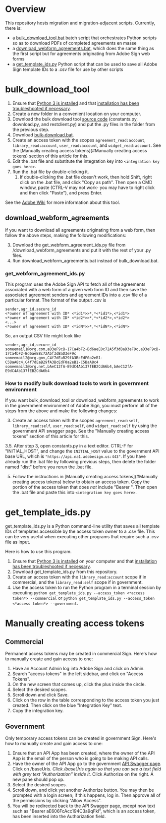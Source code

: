 # Overview

This repository hosts migration and migration-adjacent scripts. Currently, there is:

* a [bulk_download_tool.bat](#bulk_download_tool) batch script that orchestrates Python scripts so as to download PDFs of completed agreements en masse
* a [download_webform_agreements.bat](#download_webform_agreements), which does the same thing as the first script but for agreements originating from Adobe Sign web forms
* a [get_template_ids.py](#get_template_idspy) Python script that can be used to save all Adobe Sign template IDs to a .csv file for use by other scripts

# bulk_download_tool

1. Ensure that [Python 3 is installed](https://adobe.sharepoint.com/:w:/s/AdobeSignLFS/ESC8FsATJxxNgljjfXCEmYIByHZqOM_XVohwH4z42f1K8g?e=Os7C7M) and that [installation has been troubleshooted if necessary](https://adobe.sharepoint.com/:w:/s/AdobeSignLFS/EWu0H2SnfohPqEPtmSI6K9QBw_UlWZ3i0chHbX977l6yoA?e=lNDdbK).
2. Create a new folder in a convenient location on your computer.
3. Download the bulk download tool [source code](https://git.corp.adobe.com/Adobesign/download-tools/tree/main/agreements/src) (constants.py, download.py, and restclient.py) and put the .py files in the folder from the previous step.
4. Download [bulk-download.bat](https://adobe.sharepoint.com/:u:/s/AdobeSignLFS/EQf3d2-WMtdOlZblCQaazkQBcE_iHNwVIEkBs6NnCx0hiA?e=7MK1Df).
5. Create an access token with the scopes `agreement_read:account`, `library_read:account`, `user_read:account`, and `widget_read:account`. See the [Manually creating access tokens](#Manually creating access tokens) section of this article for this.
6. Edit the .bat file and substitute the integration key into `<integration key goes here>`. 
7. Run the .bat file by double-clicking it.
   1. If double-clicking the .bat file doesn't work, then hold Shift, right click on the .bat file, and click "Copy as path". Then open a CMD window, paste (CTRL-V may not work- you may have to right click and then click "Paste"), and press Enter.

See the [Adobe Wiki](https://wiki.corp.adobe.com/pages/viewpage.action?spaceKey=ES&title=Updated+Bulk+Agreement+Download+Tool) for more information about this tool.

## download_webform_agreements

If you want to download all agreements originating from a web form, then follow the above steps, making the following modifications:

3. Download the get_webform_agreement_ids.py file from /download_webform_agreements and put it with the rest of your .py files.
4. Run download_webform_agreements.bat instead of bulk_download.bat.

### get_webform_agreement_ids.py

This program uses the Adobe Sign API to fetch all of the agreements associated with a web form of a given web form ID and then save the associated agreement senders and agreement IDs into a .csv file of a particular format. The format of the output .csv is 

```
sender,agr_id,secure_id 
<*owner of agreement with ID* <*id1*>>*,*<*id1*>,<*id1*> 
<*owner of agreement with ID* <*id2*>>*,*<*id2*>,<*id2*> 
<...> 
<*owner of agreement with ID* <*idN*>>*,*<*idN*>,<*idN*> 
```

So, an output CSV file might look like 

```
sender,agr_id,secure_id 
someemail1@org.com,aD3eF9cB-17Ca4bF2-Bd6aeE8c72A5f3dBaD3eF9c,aD3eF9cB-17Ca4bF2-Bd6aeE8c72A5f3dBaD3eF9c 
someemail2@org.gov,C4f7dEaB29fA3BcEdF0a2eB1-C5BaA8c4,C4f7dEaB29fA3BcEdF0a2eB1-C5BaA8c4
someemail3@org.net,bAeC12fA-E9dC4Ab137fEB2CdA6b4,bAeC12fA-E9dC4Ab137fEB2CdA6b4
```

### How to modify bulk download tools to work in government environment

If you want bulk_download_tool or download_webform_agreements to work in the government environment of Adobe Sign, you must perform all of the steps from the above and make the following changes:

3. Create an access token with the scopes `agreement_read:self`, `library_read:self`, `user_read:self`, and `widget_read:self` by using the government API swagger page. See the "Manually creating access tokens" section of this article for this.

3.5. After step 3, open constants.py in a text editor. CTRL-F for "INITIAL_HOST", and change the `INITIAL_HOST` value to the government API base URL, which is `"https://api.na1.adobesign.us:443"`. If you have already run the .bat file by following previous steps, then delete the folder named "dist" before you rerun the .bat file.

5. Follow the instructions in [Manually creating access tokens](#Manually creating access tokens) below to obtain an access token. Copy the portion of the access token that does *not* include "Bearer ". Then open the .bat file and paste this into `<integration key goes here>`.

# get_template_ids.py

get_template_ids.py is a Python command-line utility that saves all template IDs of templates accessible by the access token owner to a .csv file. This can be very useful when executing other programs that require such a .csv file as input.

Here is how to use this program.

1. Ensure that [Python 3 is installed](https://adobe.sharepoint.com/:w:/s/AdobeSignLFS/ESC8FsATJxxNgljjfXCEmYIByHZqOM_XVohwH4z42f1K8g?e=Os7C7M) on your computer and that [installation has been troubleshooted if necessary](https://adobe.sharepoint.com/:w:/s/AdobeSignLFS/EWu0H2SnfohPqEPtmSI6K9QBw_UlWZ3i0chHbX977l6yoA?e=lNDdbK).
2. Download get_template_ids.py from this repository.
3. Create an access token with the `library_read:account` scope if in commercial, and the `library_read:self` scope if in government.
4. Use the access token to run the Python program in a terminal session by executing `python get_template_ids.py --access_token <*access token*> --commercial` or `python get_template_ids.py --access_token <*access token*> --government`.

# Manually creating access tokens

## Commercial

Permanent access tokens may be created in commercial Sign. Here's how to manually create and gain access to one:

1. Have an Account Admin log into Adobe Sign and click on Admin.
2. Search "access tokens" in the left sidebar, and click on "Access Tokens".
3. On the new screen that comes up, click the plus inside the circle.
4. Select the desired scopes.
5. Scroll down and click Save.
6. Click on the row in the table corresponding to the access token you just created. Then click on the blue "Integration Key" text.
7. Copy the integration key.

## Government

Only temporary access tokens can be created in government Sign. Here's how to manually create and gain access to one:

1. Ensure that an API App has been created, where the owner of the API App is the email of the person who is going to be making API calls.
2. Have the owner of the API App go to the government [API Swagger page](https://secure.na1.adobesign.us/public/docs/restapi/v6#!). Click on /baseUris. *Click /baseUris again so that you can see a text field with grey text "Authorization" inside it.* Click Authorize on the right. A new pane should pop up.
3. Select the desired scopes.
4. Scroll down, and click yet another Authorize button. You may then be prompted with a login screen; if this happens, log in. Then approve all of the permissions by clicking "Allow Access".
5. You will be redirected back to the API Swagger page, except now text such as "Bearer aE606FcAcc194C3a9qFkl", which is an access token, has been inserted into the Authorization field.
